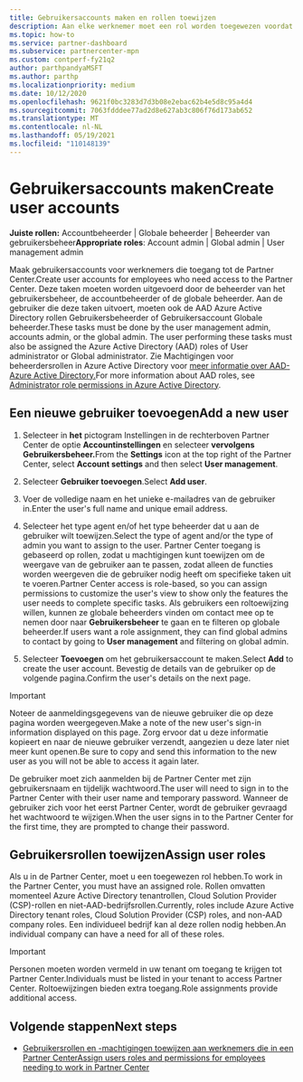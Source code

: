 ```yaml
---
title: Gebruikersaccounts maken en rollen toewijzen
description: Aan elke werknemer moet een rol worden toegewezen voordat deze toegang heeft tot Partner Center. Meer informatie over het maken van gebruikersaccounts, het toewijzen van rollen en het instellen van machtigingen.
ms.topic: how-to
ms.service: partner-dashboard
ms.subservice: partnercenter-mpn
ms.custom: contperf-fy21q2
author: parthpandyaMSFT
ms.author: parthp
ms.localizationpriority: medium
ms.date: 10/12/2020
ms.openlocfilehash: 9621f0bc3283d7d3b08e2ebac62b4e5d8c95a4d4
ms.sourcegitcommit: 7063fdddee77ad2d8e627ab3c806f76d173ab652
ms.translationtype: MT
ms.contentlocale: nl-NL
ms.lasthandoff: 05/19/2021
ms.locfileid: "110148139"
---
```

# <a name="create-user-accounts"></a><span data-ttu-id="a0827-104">Gebruikersaccounts maken</span><span class="sxs-lookup"><span data-stu-id="a0827-104">Create user accounts</span></span>  

<span data-ttu-id="a0827-105">**Juiste rollen:** Accountbeheerder | Globale beheerder | Beheerder van gebruikersbeheer</span><span class="sxs-lookup"><span data-stu-id="a0827-105">**Appropriate roles**: Account admin | Global admin | User management admin</span></span>

<span data-ttu-id="a0827-106">Maak gebruikersaccounts voor werknemers die toegang tot de Partner Center.</span><span class="sxs-lookup"><span data-stu-id="a0827-106">Create user accounts for employees who need access to the Partner Center.</span></span> <span data-ttu-id="a0827-107">Deze taken moeten worden uitgevoerd door de beheerder van het gebruikersbeheer, de accountbeheerder of de globale beheerder. Aan de gebruiker die deze taken uitvoert, moeten ook de AAD Azure Active Directory rollen Gebruikersbeheerder of Gebruikersaccount Globale beheerder.</span><span class="sxs-lookup"><span data-stu-id="a0827-107">These tasks must be done by the user management admin, accounts admin, or the global admin. The user performing these tasks must also be assigned the Azure Active Directory (AAD) roles of User administrator or Global administrator.</span></span> <span data-ttu-id="a0827-108">Zie Machtigingen voor beheerdersrollen in Azure Active Directory voor [meer informatie over AAD-Azure Active Directory.](/azure/active-directory/users-groups-roles/directory-assign-admin-roles)</span><span class="sxs-lookup"><span data-stu-id="a0827-108">For more information about AAD roles, see [Administrator role permissions in Azure Active Directory](/azure/active-directory/users-groups-roles/directory-assign-admin-roles).</span></span>

## <a name="add-a-new-user"></a><span data-ttu-id="a0827-109">Een nieuwe gebruiker toevoegen</span><span class="sxs-lookup"><span data-stu-id="a0827-109">Add a new user</span></span>

1. <span data-ttu-id="a0827-110">Selecteer in **het** pictogram Instellingen in de rechterboven Partner Center de optie **Accountinstellingen** en selecteer **vervolgens Gebruikersbeheer.**</span><span class="sxs-lookup"><span data-stu-id="a0827-110">From the **Settings** icon at the top right of the Partner Center, select **Account settings** and then select **User management**.</span></span>

2. <span data-ttu-id="a0827-111">Selecteer **Gebruiker toevoegen**.</span><span class="sxs-lookup"><span data-stu-id="a0827-111">Select **Add user**.</span></span>

3. <span data-ttu-id="a0827-112">Voer de volledige naam en het unieke e-mailadres van de gebruiker in.</span><span class="sxs-lookup"><span data-stu-id="a0827-112">Enter the user's full name and unique email address.</span></span>

4. <span data-ttu-id="a0827-113">Selecteer het type agent en/of het type beheerder dat u aan de gebruiker wilt toewijzen.</span><span class="sxs-lookup"><span data-stu-id="a0827-113">Select the type of agent and/or the type of admin you want to assign to the user.</span></span> <span data-ttu-id="a0827-114">Partner Center toegang is gebaseerd op rollen, zodat u machtigingen kunt toewijzen om de weergave van de gebruiker aan te passen, zodat alleen de functies worden weergeven die de gebruiker nodig heeft om specifieke taken uit te voeren.</span><span class="sxs-lookup"><span data-stu-id="a0827-114">Partner Center access is role-based, so you can assign permissions to customize the user's view to show only the features the user needs to complete specific tasks.</span></span>  <span data-ttu-id="a0827-115">Als gebruikers een roltoewijzing willen, kunnen ze globale beheerders vinden om contact mee op te nemen door naar **Gebruikersbeheer** te gaan en te filteren op globale beheerder.</span><span class="sxs-lookup"><span data-stu-id="a0827-115">If users want a role assignment, they can find global admins to contact by going to **User management** and filtering on global admin.</span></span>

5. <span data-ttu-id="a0827-116">Selecteer **Toevoegen** om het gebruikersaccount te maken.</span><span class="sxs-lookup"><span data-stu-id="a0827-116">Select **Add** to create the user account.</span></span> <span data-ttu-id="a0827-117">Bevestig de details van de gebruiker op de volgende pagina.</span><span class="sxs-lookup"><span data-stu-id="a0827-117">Confirm the user's details on the next page.</span></span>

> [!IMPORTANT]  
> <span data-ttu-id="a0827-118">Noteer de aanmeldingsgegevens van de nieuwe gebruiker die op deze pagina worden weergegeven.</span><span class="sxs-lookup"><span data-stu-id="a0827-118">Make a note of the new user's sign-in information displayed on this page.</span></span> <span data-ttu-id="a0827-119">Zorg ervoor dat u deze informatie kopieert en naar de nieuwe gebruiker verzendt, aangezien u deze later niet meer kunt openen.</span><span class="sxs-lookup"><span data-stu-id="a0827-119">Be sure to copy and send this information to the new user as you will not be able to access it again later.</span></span> 

<span data-ttu-id="a0827-120">De gebruiker moet zich aanmelden bij de Partner Center met zijn gebruikersnaam en tijdelijk wachtwoord.</span><span class="sxs-lookup"><span data-stu-id="a0827-120">The user will need to sign in to the Partner Center with their user name and temporary password.</span></span> <span data-ttu-id="a0827-121">Wanneer de gebruiker zich voor het eerst Partner Center, wordt de gebruiker gevraagd het wachtwoord te wijzigen.</span><span class="sxs-lookup"><span data-stu-id="a0827-121">When the user signs in to the Partner Center for the first time, they are prompted to change their password.</span></span>

## <a name="assign-user-roles"></a><span data-ttu-id="a0827-122">Gebruikersrollen toewijzen</span><span class="sxs-lookup"><span data-stu-id="a0827-122">Assign user roles</span></span>

<span data-ttu-id="a0827-123">Als u in de Partner Center, moet u een toegewezen rol hebben.</span><span class="sxs-lookup"><span data-stu-id="a0827-123">To work in the Partner Center, you must have an assigned role.</span></span>  <span data-ttu-id="a0827-124">Rollen omvatten momenteel Azure Active Directory tenantrollen, Cloud Solution Provider (CSP)-rollen en niet-AAD-bedrijfsrollen.</span><span class="sxs-lookup"><span data-stu-id="a0827-124">Currently, roles include Azure Active Directory tenant roles, Cloud Solution Provider (CSP) roles, and non-AAD company roles.</span></span> <span data-ttu-id="a0827-125">Een individueel bedrijf kan al deze rollen nodig hebben.</span><span class="sxs-lookup"><span data-stu-id="a0827-125">An individual company can have a need for all of these roles.</span></span>

>[!Important]
><span data-ttu-id="a0827-126">Personen moeten worden vermeld in uw tenant om toegang te krijgen tot Partner Center.</span><span class="sxs-lookup"><span data-stu-id="a0827-126">Individuals must be listed in your tenant to access Partner Center.</span></span> <span data-ttu-id="a0827-127">Roltoewijzingen bieden extra toegang.</span><span class="sxs-lookup"><span data-stu-id="a0827-127">Role assignments provide additional access.</span></span>

## <a name="next-steps"></a><span data-ttu-id="a0827-128">Volgende stappen</span><span class="sxs-lookup"><span data-stu-id="a0827-128">Next steps</span></span>

- [<span data-ttu-id="a0827-129">Gebruikersrollen en -machtigingen toewijzen aan werknemers die in een Partner Center</span><span class="sxs-lookup"><span data-stu-id="a0827-129">Assign users roles and permissions for employees needing to work in Partner Center</span></span>](permissions-overview.md)
